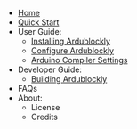 - [Home](home)
- [Quick Start](Quick-Start)
- User Guide:
    - [Installing Ardublockly](Installing-Ardublockly)
    - [Configure Ardublockly](Configure-Ardublockly)
    - [Arduino Compiler Settings](Arduino-Compiler-Settings)
- Developer Guide:
    - [Building Ardublockly](Building-Ardublockly)
- FAQs
- About:
    - License
    - Credits